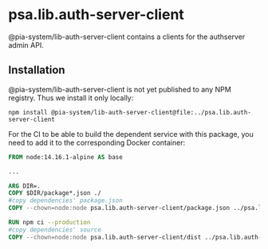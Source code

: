 # psa.lib.auth-server-client

@pia-system/lib-auth-server-client contains a clients for the authserver admin API.

## Installation

@pia-system/lib-auth-server-client is not yet published to any NPM registry. Thus we install it only locally:

```shell
npm install @pia-system/lib-auth-server-client@file:../psa.lib.auth-server-client
```

For the CI to be able to build the dependent service with this package, you need to add it to the corresponding Docker container:

```Dockerfile
FROM node:14.16.1-alpine AS base

...

ARG DIR=.
COPY $DIR/package*.json ./
#copy dependencies' package.json
COPY --chown=node:node psa.lib.auth-server-client/package.json ../psa.lib.auth-server-client/

RUN npm ci --production
#copy dependencies' source
COPY --chown=node:node psa.lib.auth-server-client/dist ../psa.lib.auth-server-client/dist
```
